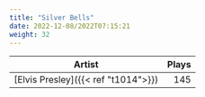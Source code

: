 ```yaml
---
title: "Silver Bells"
date: 2022-12-08/2022T07:15:21
weight: 32
---
```




 Artist | Plays 
----- | -----:
[Elvis Presley]({{< ref "t1014">}}) | 145
